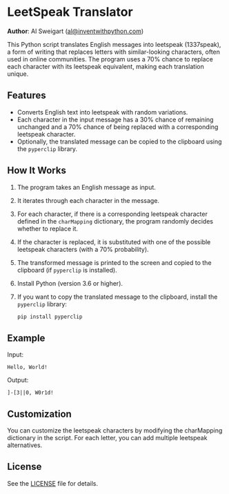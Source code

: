 # LeetSpeak Translator

**Author**: Al Sweigart (al@inventwithpython.com)

This Python script translates English messages into leetspeak (1337speak), a form of writing that replaces letters with similar-looking characters, often used in online communities. The program uses a 70% chance to replace each character with its leetspeak equivalent, making each translation unique.

## Features

- Converts English text into leetspeak with random variations.
- Each character in the input message has a 30% chance of remaining unchanged and a 70% chance of being replaced with a corresponding leetspeak character.
- Optionally, the translated message can be copied to the clipboard using the `pyperclip` library.

## How It Works

1. The program takes an English message as input.
2. It iterates through each character in the message.
3. For each character, if there is a corresponding leetspeak character defined in the `charMapping` dictionary, the program randomly decides whether to replace it.
4. If the character is replaced, it is substituted with one of the possible leetspeak characters (with a 70% probability).
5. The transformed message is printed to the screen and copied to the clipboard (if `pyperclip` is installed).
6. Install Python (version 3.6 or higher).
7. If you want to copy the translated message to the clipboard, install the `pyperclip` library:

   ```bash
   pip install pyperclip

## Example
Input:

```
Hello, World!
```
Output:

```
]-[3||0, W0r1d!
```

## Customization
You can customize the leetspeak characters by modifying the charMapping dictionary in the script. For each letter, you can add multiple leetspeak alternatives.

## License
See the [LICENSE](LICENSE) file for details.
